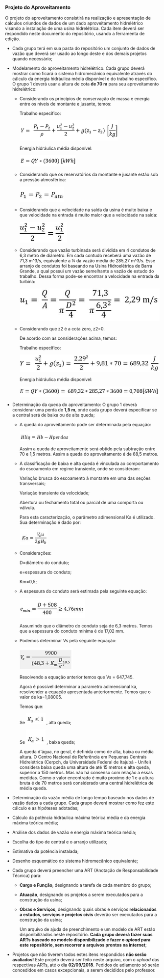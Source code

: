 ### Projeto do Aproveitamento

O projeto do aproveitamento consistirá na realização e apresentação de cálculos oriundos de dados de um dado aproveitamento hidrelétrico visando a instalação de uma usina hidrelétrica. Cada item deverá ser respondido neste documento do repositório, usando a ferramenta de edição.

  - Cada grupo terá em sua pasta do repositório um conjunto de dados de vazão que deverá ser usado ao longo deste e dos demais projetos quando necessário;
  
  - Modelamento do aproveitamento hidrelétrico. Cada grupo deverá mostrar como ficará o sistema hidromecânico equivalente através do cálculo da energia hidráulica média disponível e do trabalho específico. O grupo 1 deverá usar a  altura de cota **de 70 m** para seu aproveitamento hidrelétrico:
       
       + Considerando os princípios de conservação de massa e energia entre os níveis de montante e jusante, temos:
       
         Trabalho específico:
       
         ![Teste de legenda de imagem](eq1.png)
       
         Energia hidráulica média disponível: 
       
         ![Teste de legenda de imagem](eq2.png)
	
       + Considerando que os reservatórios da montante e jusante estão sob a pressão atmosférica:
         
         ![Teste de legenda de imagem](eq3.JPG)       
         
       + Considerando que a velocidade na saída da usina é muito baixa e que velocidade na entrada é muito maior que a velocidade na saída:
	     
         ![Teste de legenda de imagem](eq4.JPG)       
       
       + Considerando que vazão turbinada será dividida em 4 condutos de 6,3 metro de diâmetro. Em cada contudo receberá uma vazão de 71,3 m^3/s, equivalente a ¼ da vazão média de 285,27 m^3/s. Esse arranjo de condutos foi baseando na Usina Hidroelétrica de Barra Grande, a qual possui um vazão semelhante a vazão de estudo do trabalho. Dessa forma pode-se encontrar a velocidade na entrada da turbina:

         ![Teste de legenda de imagem](eq5.JPG)
       
       + Considerando que z2 é a cota zero, z2=0.  
       
         De acordo com as considerações acima, temos: 
       
         Trabalho específico:
       
         ![Teste de legenda de imagem](eq6.JPG)
       
         Energia hidráulica média disponível: 
       
         ![Teste de legenda de imagem](e7.JPG)
         

  - Determinação da queda do aproveitamento: O grupo 1 deverá considerar uma perda de **1,5 m**, onde cada grupo deverá especificar se a central será de baixa ou de alta queda;
  
       + A queda do aproveitamento pode ser determinada pela equação:
       
         ![Teste de legenda de imagem](eq.aprov.JPG)
       
         Assim a queda de aproveitamente será obtido pela subtração entre 70 e 1,5 metros. Assim a queda do aproveitamento é de 68,5      	metros.

	+ A classificação de baixa e alta queda é vinculada ao comportamento do escoamento em regime transiente, onde se consideram:
	
	  Variação brusca do escoamento à montante em uma das seções transversais;
	
	  Variação transiente da velocidade;
	
	  Abertura ou fechamento total ou parcial de uma comporta ou válvula.
	
	  Para esta caracterização, o parâmetro adimensional Ka é utilizado. Sua determinação é dado por:
	
	  ![Teste de legenda de imagem](eq.ka.JPG)
	
	+ Considerações:
	
	  D=diâmetro do conduto;
	  
	  e=espessura do conduto;
	  
	  Km=0,5;
	  
	  
	  
	+ A espessura do conduto será estimada pela seguinte equação:
	
	  ![Teste de legenda de imagem](emin.JPG)
	  
	  Assumindo que o diâmetro do conduto seja de 6,3 metros. Temos que a espessura do conduto mínima é de 17,02 mm.
	  
	+ Podemos determinar Vs pela seguinte equação:
	
	   ![Teste de legenda de imagem](vs.JPG)
	   
	   Resolvendo a equação anterior temos que Vs = 647,745.
	   
	   Agora é possível determinar a parametro adimensional ka, resolvender a equação apresentada anteriormente. Temos que o valor              de ka=1,08005.
	   
	   Temos que:
	   
	  Se ![Teste de legenda de imagem](ka_1.JPG) , alta queda;
	  
	  Se ![Teste de legenda de imagem](ka_2.JPG) , baixa queda;
	  
	  A queda d'água, no geral, é definida como de alta, baixa ou média altura. O Centro Nacional de Referência em Pequenas Centrais Hidrelétrica (Cerpch, da Universidade Federal de Itajubá - Unifei) considera baixa queda uma altura de até 15 metros e alta queda, superior a 150 metros. Mas não há consenso com relação a essas medidas.
	  Como o valor encontrado é muito proximo de 1 e a altura bruta é de 70 metros será considerado uma central hidrelétrica de média queda.
	   
	   
  
       
  - Determinação da vazão média de longo tempo baseado nos dados de vazão dados a cada grupo. Cada grupo deverá mostrar como fez este cálculo e as hipóteses adotadas;
  
  - Cálculo da potência hidráulica máxima teórica média e da energia máxima teórica média;
  
  - Análise dos dados de vazão e energia máxima teórica média;
  
  - Escolha do tipo de central e o arranjo utilizado;
  
  - Estimativa da potência instalada;
  
  - Desenho esquemático do sistema hidromecânico equivalente;
  
  - Cada grupo deverá preencher uma ART (Anotação de Responsabilidade Técnica) para:

    - **Cargo e Função**, designando a tarefa de cada membro do grupo;
    - **Atuação**, designando os projetos a serem executados para a construção da usina;
    - **Obras e Serviços**, designando quais obras e serviços **relacionados a estudos, serviços e projetos civis** deverão ser executados para a construção da usina;

        Um arquivo de ajuda de preenchimento e um modelo de ART estão disponibilizados neste repositório. **Cada grupo deverá fazer suas ARTs baseado no modelo disponibilizado e fazer o *upload* para este repositório, sem recorrer a arquivos prontos na internet**;
        
- Projetos que não tiverem todos estes itens respondidos **não serão avaliados!**
Este projeto deverá ser feito neste arquivo, com o *upload* das respectivas ARTs, até o dia **02/09/2018**. Pedidos de adiamento só serão concedidos em casos excepcionais, a serem decididos pelo professor.






